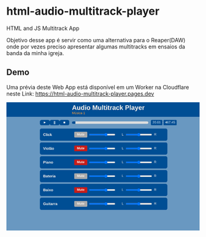 # html-audio-multitrack-player

HTML and JS Multitrack App

Objetivo desse app é servir como uma alternativa para o Reaper(DAW) onde por vezes preciso apresentar algumas multitracks em ensaios da banda da minha igreja.

## Demo

Uma prévia deste Web App está disponível em um Worker na Cloudflare neste Link: https://html-audio-multitrack-player.pages.dev

![ScreenShot](./assets/Screenshot_AudioMultitrackPlayer.png)

